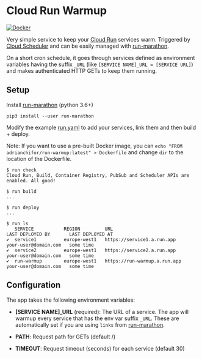 # Cloud Run Warmup


[![Docker](https://github.com/adrianchifor/run-warmup/workflows/Publish%20Docker/badge.svg)](https://github.com/adrianchifor/run-warmup/actions?query=workflow%3A%22Publish+Docker%22)

Very simple service to keep your [Cloud Run](https://cloud.google.com/run/) services warm. Triggered by [Cloud Scheduler](https://cloud.google.com/scheduler/) and can be easily managed with [run-marathon](https://github.com/adrianchifor/run-marathon).

On a short cron schedule, it goes through services defined as environment variables having the suffix `_URL` (like `[SERVICE NAME]_URL = [SERVICE URL]`) and makes authenticated HTTP GETs to keep them running.

## Setup

Install [run-marathon](https://github.com/adrianchifor/run-marathon#quickstart) (python 3.6+)
```
pip3 install --user run-marathon
```

Modify the example [run.yaml](./run.yaml) to add your services, link them and then build + deploy.

Note: If you want to use a pre-built Docker image, you can `echo "FROM adrianchifor/run-warmup:latest" > Dockerfile` and change `dir` to the location of the Dockerfile.
```
$ run check
Cloud Run, Build, Container Registry, PubSub and Scheduler APIs are enabled. All good!

$ run build
...

$ run deploy
...

$ run ls
   SERVICE           REGION         URL                             LAST DEPLOYED BY       LAST DEPLOYED AT
✔  service1          europe-west1   https://service1.a.run.app      your-user@domain.com   some time
✔  service2          europe-west1   https://service2.a.run.app      your-user@domain.com   some time
✔  run-warmup        europe-west1   https://run-warmup.a.run.app    your-user@domain.com   some time
```

## Configuration

The app takes the following environment variables:

* **[SERVICE NAME]_URL** (required): The URL of a service. The app will warmup every service that has the env var suffix `_URL`. These are automatically set if you are using `links` from [run-marathon](https://github.com/adrianchifor/run-marathon).

* **PATH**: Request path for GETs (default /)

* **TIMEOUT**: Request timeout (seconds) for each service (default 30)
